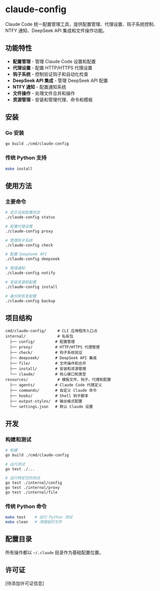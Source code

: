 # claude-config

Claude Code 统一配置管理工具，提供配置管理、代理设置、钩子系统控制、NTFY 通知、DeepSeek API 集成和文件操作功能。

## 功能特性

- **配置管理** - 管理 Claude Code 设置和配置
- **代理设置** - 配置 HTTP/HTTPS 代理设置
- **钩子系统** - 控制验证钩子和自动化检查
- **DeepSeek API 集成** - 管理 DeepSeek API 配置
- **NTFY 通知** - 配置通知系统
- **文件操作** - 处理文件合并和操作
- **资源管理** - 安装和管理代理、命令和模板

## 安装

### Go 安装
```bash
go build ./cmd/claude-config
```

### 传统 Python 支持
```bash
make install
```

## 使用方法

### 主要命令

```bash
# 显示当前配置状态
./claude-config status

# 配置代理设置
./claude-config proxy

# 管理钩子系统
./claude-config check

# 配置 DeepSeek API
./claude-config deepseek

# 管理通知
./claude-config notify

# 安装资源和配置
./claude-config install

# 备份和恢复配置
./claude-config backup
```

## 项目结构

```
cmd/claude-config/     # CLI 应用程序入口点
internal/              # 私有包
  ├── config/         # 配置管理
  ├── proxy/          # HTTP/HTTPS 代理管理  
  ├── check/          # 钩子系统验证
  ├── deepseek/       # DeepSeek API 集成
  ├── file/           # 文件操作和合并
  ├── install/        # 安装和资源管理
  └── claude/         # 核心接口和类型
resources/             # 模板文件、钩子、代理和配置
  ├── agents/         # Claude Code 代理定义
  ├── commands/       # 自定义 Claude 命令
  ├── hooks/          # Shell 钩子脚本
  ├── output-styles/  # 输出格式配置
  └── settings.json   # 默认 Claude 设置
```

## 开发

### 构建和测试
```bash
# 构建
go build ./cmd/claude-config

# 运行测试
go test ./...

# 运行特定包的测试
go test ./internal/config
go test ./internal/proxy
go test ./internal/file
```

### 传统 Python 命令
```bash
make test    # 运行 Python 测试
make clean   # 清理临时文件
```

## 配置目录

所有操作都以 `~/.claude` 目录作为基础配置位置。

## 许可证

[待添加许可证信息]